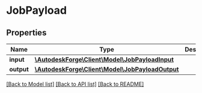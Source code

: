 # JobPayload

## Properties
Name | Type | Description | Notes
------------ | ------------- | ------------- | -------------
**input** | [**\AutodeskForge\Client\Model\JobPayloadInput**](JobPayloadInput.md) |  | [optional] 
**output** | [**\AutodeskForge\Client\Model\JobPayloadOutput**](JobPayloadOutput.md) |  | [optional] 

[[Back to Model list]](../README.md#documentation-for-models) [[Back to API list]](../README.md#documentation-for-api-endpoints) [[Back to README]](../README.md)


